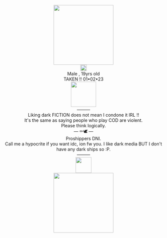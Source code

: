 <div align="center"> <br />
  <img src="https://file.garden/ZlTvQTBYblwbIgy5/ca6da52e628d480cc03b848ab9e952fb.webp" "width="190" height="190"> <br />
  <img src="https://file.garden/Zlo7whFY2AfQROME/tumblr_c0d50c3461b1ad80f456b55aa9e2818f_fdf86dd5_400.gif" "width="20" height="20">
  <br /> 
  Male , 19yrs old <br />
  TAKEN !! 01•02•23 <br /> 
  <img src="https://file.garden/Zlo7whFY2AfQROME/pinkcat.gif" "width="80" height="80"> <br />
  ——— <br />
  Liking dark FICTION does not mean I condone it IRL !! <br />
  It's the same as saying people who play COD are violent. <br />
  Please think logically. <br />
 — ⚰️🕊️ — <br />
  Proshippers DNI. <br />
  Call me a hypocrite if you want idc, ion fw you. I like dark media BUT I don't have any dark ships so :P.<br /> 
  ——— <br />
  <img src="https://file.garden/Zlo7whFY2AfQROME/F690491-C-27-B0-476-D-8330-949-F6-CDE1-B81.gif" "width="50" height="50"> <br />
  <img src="https://file.garden/Zlo7whFY2AfQROME/bcc49c6a90e10d847f76c4840c4599ef.jpg" "width="190" height="190"> <br />
</div>
